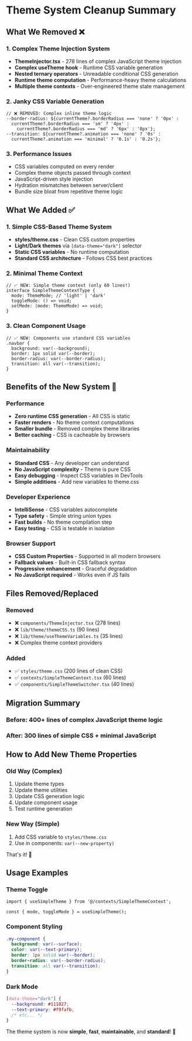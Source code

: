 # Theme System Cleanup Summary

## What We Removed ❌

### 1. Complex Theme Injection System
- **ThemeInjector.tsx** - 278 lines of complex JavaScript theme injection
- **Complex useTheme hook** - Runtime CSS variable generation
- **Nested ternary operators** - Unreadable conditional CSS generation
- **Runtime theme computation** - Performance-heavy theme calculations
- **Multiple theme contexts** - Over-engineered theme state management

### 2. Janky CSS Variable Generation
```tsx
// ❌ REMOVED: Complex inline theme logic
--border-radius: ${currentTheme?.borderRadius === 'none' ? '0px' :
  currentTheme?.borderRadius === 'sm' ? '4px' :
    currentTheme?.borderRadius === 'md' ? '6px' : '8px'};
--transition: ${currentTheme?.animation === 'none' ? '0s' :
  currentTheme?.animation === 'minimal' ? '0.1s' : '0.2s'};
```

### 3. Performance Issues
- CSS variables computed on every render
- Complex theme objects passed through context
- JavaScript-driven style injection
- Hydration mismatches between server/client
- Bundle size bloat from repetitive theme logic

## What We Added ✅

### 1. Simple CSS-Based Theme System
- **styles/theme.css** - Clean CSS custom properties
- **Light/Dark themes** via `[data-theme="dark"]` selector
- **Static CSS variables** - No runtime computation
- **Standard CSS architecture** - Follows CSS best practices

### 2. Minimal Theme Context
```tsx
// ✅ NEW: Simple theme context (only 60 lines!)
interface SimpleThemeContextType {
  mode: ThemeMode; // 'light' | 'dark'
  toggleMode: () => void;
  setMode: (mode: ThemeMode) => void;
}
```

### 3. Clean Component Usage
```tsx
// ✅ NEW: Components use standard CSS variables
.navbar {
  background: var(--background);
  border: 1px solid var(--border);
  border-radius: var(--border-radius);
  transition: all var(--transition);
}
```

## Benefits of the New System 🚀

### Performance
- **Zero runtime CSS generation** - All CSS is static
- **Faster renders** - No theme context computations
- **Smaller bundle** - Removed complex theme libraries
- **Better caching** - CSS is cacheable by browsers

### Maintainability
- **Standard CSS** - Any developer can understand
- **No JavaScript complexity** - Theme is pure CSS
- **Easy debugging** - Inspect CSS variables in DevTools
- **Simple additions** - Add new variables to theme.css

### Developer Experience
- **IntelliSense** - CSS variables autocomplete
- **Type safety** - Simple string union types
- **Fast builds** - No theme compilation step
- **Easy testing** - CSS is testable in isolation

### Browser Support
- **CSS Custom Properties** - Supported in all modern browsers
- **Fallback values** - Built-in CSS fallback syntax
- **Progressive enhancement** - Graceful degradation
- **No JavaScript required** - Works even if JS fails

## Files Removed/Replaced

### Removed
- ❌ `components/ThemeInjector.tsx` (278 lines)
- ❌ `lib/theme/themeCSS.ts` (90 lines)
- ❌ `lib/theme/useThemeVariables.ts` (35 lines)
- ❌ Complex theme context providers

### Added
- ✅ `styles/theme.css` (200 lines of clean CSS)
- ✅ `contexts/SimpleThemeContext.tsx` (60 lines)
- ✅ `components/SimpleThemeSwitcher.tsx` (40 lines)

## Migration Summary

### Before: 400+ lines of complex JavaScript theme logic
### After: 300 lines of simple CSS + minimal JavaScript

## How to Add New Theme Properties

### Old Way (Complex)
1. Update theme types
2. Update theme utilities
3. Update CSS generation logic
4. Update component usage
5. Test runtime generation

### New Way (Simple)
1. Add CSS variable to `styles/theme.css`
2. Use in components: `var(--new-property)`

That's it! 🎉

## Usage Examples

### Theme Toggle
```tsx
import { useSimpleTheme } from '@/contexts/SimpleThemeContext';

const { mode, toggleMode } = useSimpleTheme();
```

### Component Styling
```css
.my-component {
  background: var(--surface);
  color: var(--text-primary);
  border: 1px solid var(--border);
  border-radius: var(--border-radius);
  transition: all var(--transition);
}
```

### Dark Mode
```css
[data-theme="dark"] {
  --background: #111827;
  --text-primary: #f9fafb;
  /* etc... */
}
```

The theme system is now **simple**, **fast**, **maintainable**, and **standard**! 🎨
